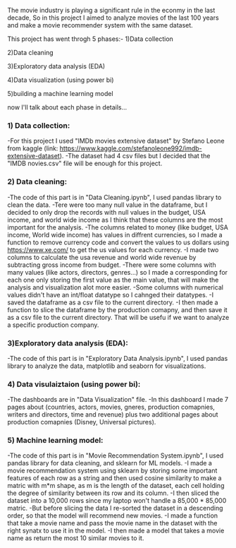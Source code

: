 The movie industry is playing a significant rule in the econmy in the last decade, So in this project I aimed to analyze movies of the last 100 years and make a movie recommender system
with the same dataset.

This project has went throgh 5 phases:-
1)Data collection

2)Data cleaning

3)Exploratory data analysis (EDA)

4)Data visualization (using power bi)

5)building a machine learning model

now I'll talk about each phase in details...

### 1) Data collection:

-For this project I used "IMDb movies extensive dataset" by Stefano Leone from kaggle (link: https://www.kaggle.com/stefanoleone992/imdb-extensive-dataset).
-The dataset had 4 csv files but I decided that the "IMDB novies.csv" file will be enough for this project.

### 2) Data cleaning:

-The code of this part is in "Data Cleaning.ipynb", I used pandas library to clean the data.
-Tere were too many null value in the dataframe, but I decided to only drop the records with null values in the budget, USA income, and world wide income as I think that these columns
are the most important for the analysis.
-The columns related to money (like budget, USA income, World wide income) has values in diffrent currencies, so I made a function to remove currency code and convert the values to us
dollars using https://www.xe.com/ to get the us values for each currency.
-I made two columns to calculate the usa revenue and world wide revenue by subtracting gross income from budget.
-There were some columns with many values (like actors, directors, genres...) so I made a corresponding for each one only storing the first value as the main value, that will make the
analysis and visualization alot more easier.
-Some columns with numerical values didn't have an int/float datatype so I cahnged their datatypes.
-I saved the dataframe as a csv file to the current directory.
-I then made a function to slice the dataframe by the production comapny, and then save it as a csv file to the current directory. That will be usefu if we want to analyze a specific
production company.

### 3)Exploratory data analysis (EDA):

-The code of this part is in "Exploratory Data Analysis.ipynb", I used pandas library to analyze the data, matplotlib and seaborn for visualizations.

### 4) Data visulaiztaion (using power bi):

-The dashboards are in "Data Visualization" file.
-In this dashboard I made 7 pages about (countries, actors, movies, gneres, production comapnies, writers and directors, time and revenue) plus two additional pages about production 
comapnies (Disney, Universal pictures).

### 5) Machine learning model:

-The code of this part is in "Movie Recommendation System.ipynb", I used pandas library for data cleaning, and sklearn for ML models.
-I made a movie recommendation system using sklearn by storing some important features of each row as a string and then used cosine similarity to make a matric with m*m shape, as m 
is the length of the dataset, each cell holding the degree of similarity between its row and its column.
-I then sliced the dataset into a 10,000 rows since my laptop won't handle a 85,000 * 85,000 matric.
-But before slicing the data I re-sorted the dataset in a descending order, so that the model will recommend new movies.
-I made a function that take a movie name and pass the movie name in the dataset with the right synatx to use it in the model.
-I then made a model that takes a movie name as return the most 10 similar movies to it.
